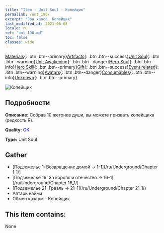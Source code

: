 ```yaml
---
title: "Item - Unit Soul - Копейщик"
permalink: /unt_190/
excerpt: "Эра хаоса  Копейщик"
last_modified_at: 2021-06-08
locale: ru
ref: "unt_190.md"
toc: false
classes: wide
---
```

 [Materials](/ItemsRU/){: .btn .btn--primary}[Artifacts](/ItemsRU/Artifacts/){: .btn .btn--success}[Unit Soul](/ItemsRU/UnitSoul/){: .btn .btn--warning}[Unit Awakening](/ItemsRU/UnitAwakening/){: .btn .btn--danger}[Hero Soul](/ItemsRU/HeroSoul/){: .btn .btn--info}[Hero Skill](/ItemsRU/HeroSkill/){: .btn .btn--primary}[Gift](/ItemsRU/Gift/){: .btn .btn--success}[Event related](/ItemsRU/Events/){: .btn .btn--warning}[Avatars](/ItemsRU/Avatars/){: .btn .btn--danger}[Consumables](/ItemsRU/Consumables/){: .btn .btn--info}[Unknown](/ItemsRU/Unknown/){: .btn .btn--primary}

 ![Копейщик](/images/u/ti_jibing.jpg)

## Подробности
 **Описание:** Собрав 10 жетонов души, вы можете призвать копейщика (редкость R).

 **Quality:** <span style="color: #0000CD">OK</span>

 **Type:** Unit Soul

## Gather

*    [Подземелье 1: Возвращение домой -> 1-1](/ru/Underground/Chapter 1_1/) 
*    [Подземелье 16: За короля и отечество -> 16-1](/ru/Underground/Chapter 16_1/) 
*    [Подземелье 21: Грааль -> 21-1](/ru/Underground/Chapter 21_1/) 
*    Алтарь найма 
*    Обмен казарм - Копейщик 

## This item contains:

  None

